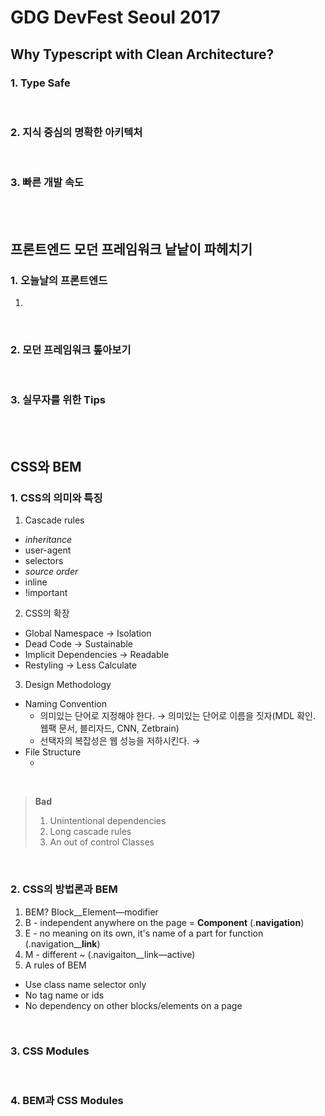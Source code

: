 # GDG DevFest Seoul 2017

## Why Typescript with Clean Architecture?

### 1. Type Safe

<br />

### 2. 지식 중심의 명확한 아키텍처

<br />

### 3. 빠른 개발 속도

<br />

<br />

## 프론트엔드 모던 프레임워크 낱낱이 파헤치기

### 1. 오늘날의 프론트엔드

1. ​

<br />

### 2. 모던 프레임워크 톺아보기

<br />

### 3. 실무자를 위한 Tips

<br />

<br />

## CSS와 BEM

### 1. CSS의 의미와 특징

1. Cascade rules

- *inheritance*
- user-agent
- selectors
- *source order*
- inline
- !important

2. CSS의 확장

- Global Namespace → Isolation
- Dead Code → Sustainable
- Implicit Dependencies → Readable
- Restyling → Less Calculate

3. Design Methodology

- Naming Convention
  - 의미있는 단어로 지정해야 한다. → 의미있는 단어로 이름을 짓자(MDL 확인. 웹팩 문서, 블리자드, CNN, Zetbrain)
  - 선택자의 복잡성은 웹 성능을 저하시킨다. → 
- File Structure
  - ​

<br />

> **Bad**
>
> 1. Unintentional dependencies
> 2. Long cascade rules
> 3. An out of control Classes

<br />

### 2. CSS의 방법론과 BEM

1. BEM? Block__Element—modifier
2. B - independent anywhere on the page = **Component** (.**navigation**)
3. E - no meaning on its own, it's name of a part for function (.navigation__**link**)
4. M - different ~ (.navigaiton__link—active)
5. A rules of BEM

- Use class name selector only
- No tag name or ids
- No dependency on other blocks/elements on a page

<br />

### 3. CSS Modules



<br />

### 4. BEM과 CSS Modules

